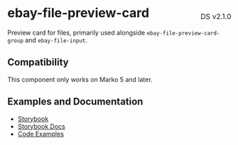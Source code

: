 <h1 style='display: flex; justify-content: space-between; align-items: center;'>
    <span>
        ebay-file-preview-card
    </span>
    <span style='font-weight: normal; font-size: medium; margin-bottom: -15px;'>
        DS v2.1.0
    </span>
</h1>

Preview card for files, primarily used alongside `ebay-file-preview-card-group` and `ebay-file-input`.

## Compatibility

This component only works on Marko 5 and later.

## Examples and Documentation

- [Storybook](https://ebay.github.io/evo-web/ebayui-core/?path=/story/media-ebay-file-preview-card)
- [Storybook Docs](https://ebay.github.io/evo-web/ebayui-core/?path=/docs/media-ebay-file-preview-card)
- [Code Examples](https://github.com/eBay/evo-web/tree/main/packages/ebayui-core/src/components/ebay-file-preview-card/examples)
